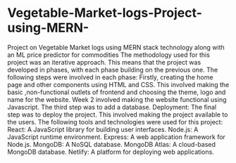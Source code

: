 # Vegetable-Market-logs-Project-using-MERN-
Project on Vegetable Market logs using MERN stack technology along with an ML price predictor for commodities
The methodology used for this project was an iterative approach. This means that the project was developed in phases, with each phase building on the previous one. 
The following steps were involved in each phase: Firstly, creating the home page and other components using HTML and CSS. This involved making the basic ,non-functional outlets of frontend and choosing the theme, logo and name for the website.
Week 2 involved making the website functional using Javascript.
 The third step was to add a database. Deployment: The final step was to deploy the project. This involved making the project available to the users. The following tools and technologies were used for this project: React: A JavaScript library for building user interfaces. Node.js: A JavaScript runtime environment. Express: A web application framework for Node.js. MongoDB: A NoSQL database. MongoDB Atlas: A cloud-based MongoDB database. Netlify: A platform for deploying web applications. 
